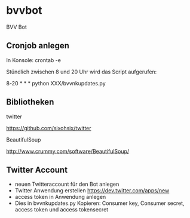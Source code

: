 bvvbot
======

BVV Bot

Cronjob anlegen
------------------
In Konsole: crontab -e

Stündlich zwischen 8 und 20 Uhr wird das Script aufgerufen:

8-20 * * * python XXX/bvvnkupdates.py

Bibliotheken
----------------------
twitter

https://github.com/sixohsix/twitter 

BeautifulSoup

http://www.crummy.com/software/BeautifulSoup/

Twitter Account
--------------------------
* neuen Twitteraccount für den Bot anlegen
* Twitter Anwendung erstellen https://dev.twitter.com/apps/new
* access token in Anwendung anlegen
* Dies in bvvnkupdates.py Kopieren: Consumer key, Consumer secret, access token und access tokensecret

